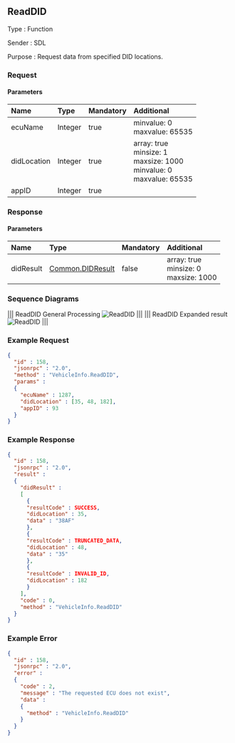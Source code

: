 ## ReadDID

Type
: Function

Sender
: SDL

Purpose
: Request data from specified DID locations.

### Request

#### Parameters

|Name|Type|Mandatory|Additional|
|:---|:---|:--------|:---------|
|ecuName|Integer|true|minvalue: 0<br>maxvalue: 65535|
|didLocation|Integer|true|array: true<br>minsize: 1<br>maxsize: 1000<br>minvalue: 0<br>maxvalue: 65535|
|appID|Integer|true||

### Response

#### Parameters

|Name|Type|Mandatory|Additional|
|:---|:---|:--------|:---------|
|didResult|[Common.DIDResult](../../common/structs/#didresult)|false|array: true<br>minsize: 0<br>maxsize: 1000|

### Sequence Diagrams
|||
ReadDID General Processing
![ReadDID](./assets/ReadDidGeneral.png)
|||
|||
ReadDID Expanded result
![ReadDID](./assets/ReadDidExpanded.png)
|||

### Example Request

```json
{
  "id" : 158,
  "jsonrpc" : "2.0",
  "method" : "VehicleInfo.ReadDID",
  "params" :
  {
    "ecuName" : 1287,
    "didLocation" : [35, 48, 182],
    "appID" : 93
  }
}
```
### Example Response

```json
{
  "id" : 158,
  "jsonrpc" : "2.0",
  "result" :
  {
    "didResult" :
    [
      {
      "resultCode" : SUCCESS,
      "didLocation" : 35,
      "data" : "38AF"
      },
      {
      "resultCode" : TRUNCATED_DATA,
      "didLocation" : 48,
      "data" : "35"
      },
      {
      "resultCode" : INVALID_ID,
      "didLocation" : 182
      }      
    ],
    "code" : 0,
    "method" : "VehicleInfo.ReadDID"
  }
}
```

### Example Error

```json
{
  "id" : 158,
  "jsonrpc" : "2.0",
  "error" :
  {
    "code" : 2,
    "message" : "The requested ECU does not exist",
    "data" :
    {
      "method" : "VehicleInfo.ReadDID"
    }
  }
}
```
